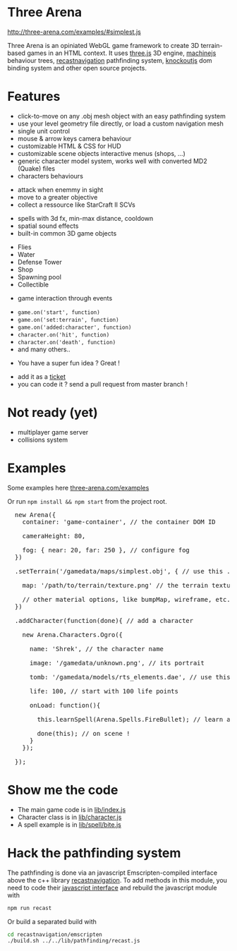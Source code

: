 <!-- title: Three Arena -->
<!-- subtitle: A WebGL game engine -->

Three Arena
===

http://three-arena.com/examples/#simplest.js

Three Arena is an opiniated WebGL game framework to create 3D terrain-based games in an HTML context. It uses [three.js](http://threejs.org) 3D engine, [machinejs](http://machinejs.maryrosecook.com) behaviour trees, [recastnavigation](https://github.com/memononen/recastnavigation) pathfinding system, [knockoutjs](http://knockoutjs.com) dom binding system and other open source projects.


Features
===

* click-to-move on any .obj mesh object with an easy pathfinding system
* use your level geometry file directly, or load a custom navigation mesh
* single unit control
* mouse & arrow keys camera behaviour
* customizable HTML & CSS for HUD
* customizable scene objects interactive menus (shops, ...) 
* generic character model system, works well with converted MD2 (Quake) files
* characters behaviours
 - attack when enemmy in sight
 - move to a greater objective
 - collect a ressource like StarCraft II SCVs
* spells with 3d fx, min-max distance, cooldown
* spatial sound effects
* built-in common 3D game objects
 - Flies
 - Water
 - Defense Tower
 - Shop
 - Spawning pool
 - Collectible
* game interaction through events
 - `game.on('start', function)`
 - `game.on('set:terrain', function)`
 - `game.on('added:character', function)`
 - `character.on('hit', function)`
 - `character.on('death', function)`
 - and many others..
* You have a super fun idea ? Great !
 - add it as a [ticket](https://github.com/vincent/three-arena/issues)
 - you can code it ? send a pull request from master branch !


Not ready (yet)
===
 * multiplayer game server
 * collisions system


Examples
===

Some examples here [three-arena.com/examples](http://three-arena.com/examples)

Or run ```npm install && npm start``` from the project root.

<pre class="prettyprint lang-js">
  new Arena({
    container: 'game-container', // the container DOM ID

    cameraHeight: 80,

    fog: { near: 20, far: 250 }, // configure fog
  })

  .setTerrain('/gamedata/maps/simplest.obj', { // use this .OBJ as terrain

    map: '/path/to/terrain/texture.png' // the terrain texture

    // other material options, like bumpMap, wireframe, etc..
  })

  .addCharacter(function(done){ // add a character

    new Arena.Characters.Ogro({

      name: 'Shrek', // the character name

      image: '/gamedata/unknown.png', // its portrait

      tomb: '/gamedata/models/rts_elements.dae', // use this model when it dies

      life: 100, // start with 100 life points

      onLoad: function(){

        this.learnSpell(Arena.Spells.FireBullet); // learn a spell

        done(this); // on scene !
      }
    });
    
  });
</pre>

Show me the code
===

* The main game code is in [lib/index.js](index.js)
* Character class is in [lib/character.js](lib/character.js)
* A spell example is in [lib/spell/bite.js](lib/spells/bite.js)


Hack the pathfinding system
===

The pathfinding is done via an javascript Emscripten-compiled interface above the c++ library [recastnavigation](https://github.com/memononen/recastnavigation).
To add methods in this module, you need to code their [javascript interface](recastnavigation/emscripten/js_interface/main.cpp#L966) and rebuild the javascript module with
```sh
npm run recast
```

Or build a separated build with
```sh
cd recastnavigation/emscripten
./build.sh ../../lib/pathfinding/recast.js
```



